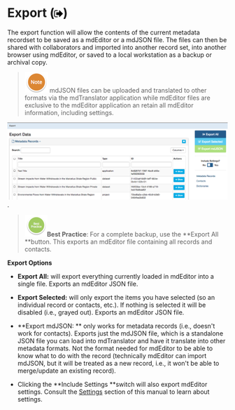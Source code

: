 # Export \(![](/assets/symbol_sign-out_16.png)\)

The export function will allow the contents of the current metadata recordset to be saved as a mdEditor or a mdJSON file. The files can then be shared with collaborators and imported into another record set, into another browser using mdEditor, or saved to a local workstation as a backup or archival copy.

> ![](/assets/NoteSmall.png) mdJSON files can be uploaded and translated to other formats via the mdTranslator application while mdEditor files are exclusive to the mdEditor application an retain all mdEditor information, including settings.

![](/assets/export_window.png). 

> ![](/assets/BestPracticeSmall.png)**Best Practice**: For a complete backup, use the **Export All **button. This exports an mdEditor file containing all records and contacts.

**Export Options**

* **Export All:** will export everything currently loaded in mdEditor into a single file. Exports an mdEditor JSON file.

* **Export Selected:** will only export the items you have selected \(so an individual record or contacts, etc.\). If nothing is selected it will be disabled \(i.e., grayed out\). Exports an mdEditor JSON file.

* **Export mdJSON: ** only works for metadata records \(i.e., doesn't work for contacts\). Exports just the mdJSON file, which is a standalone JSON file you can load into mdTranslator and have it translate into other metadata formats. Not the format needed for mdEditor to be able to know what to do with the record \(technically mdEditor can import mdJSON, but it will be treated as a new record, i.e., it won't be able to merge/update an existing record\).
* Clicking the **Include Settings **switch will also export mdEditor settings. Consult the [Settings](/settings.md) section of this manual to learn about settings.



